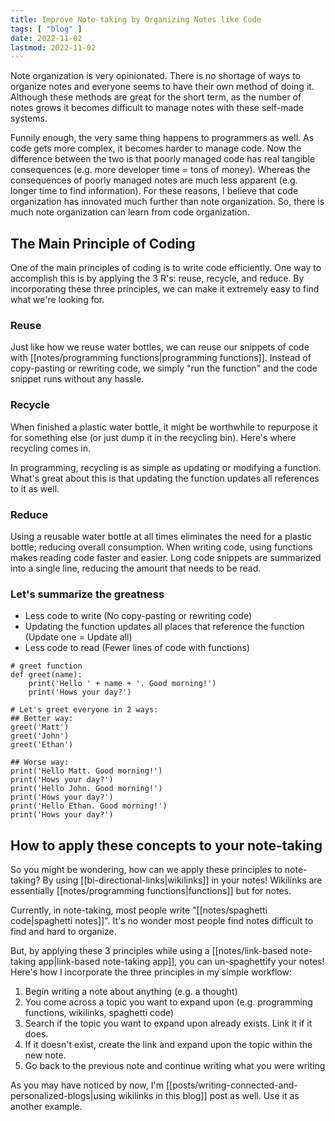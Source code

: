 ```yaml
---
title: Improve Note-taking by Organizing Notes like Code
tags: [ "blog" ]
date: 2022-11-02
lastmod: 2022-11-02
---
```

Note organization is very opinionated. There is no shortage of ways to organize notes and everyone seems to have their own method of doing it. Although these methods are great for the short term, as the number of notes grows it becomes difficult to manage notes with these self-made systems. 

Funnily enough, the very same thing happens to programmers as well. As code gets more complex, it becomes harder to manage code. Now the difference between the two is that poorly managed code has real tangible consequences (e.g. more developer time = tons of money). Whereas the consequences of poorly managed notes are much less apparent (e.g. longer time to find information). For these reasons, I believe that code organization has innovated much further than note organization. So, there is much note organization can learn from code organization. 

## The Main Principle of Coding
One of the main principles of coding is to write code efficiently. One way to accomplish this is by applying the 3 R's: reuse, recycle, and reduce. By incorporating these three principles, we can make it extremely easy to find what we're looking for. 

### Reuse
Just like how we reuse water bottles, we can reuse our snippets of code with [[notes/programming functions|programming functions]]. Instead of copy-pasting or rewriting code, we simply "run the function" and the code snippet runs without any hassle. 

### Recycle
When finished a plastic water bottle, it might be worthwhile to repurpose it for something else (or just dump it in the recycling bin). Here's where recycling comes in.

In programming, recycling is as simple as updating or modifying a function. What's great about this is that updating the function updates all references to it as well.

### Reduce
Using a reusable water bottle at all times eliminates the need for a plastic bottle; reducing overall consumption. When writing code, using functions makes reading code faster and easier. Long code snippets are summarized into a single line, reducing the amount that needs to be read.

### Let's summarize the greatness
- Less code to write (No copy-pasting or rewriting code)
- Updating the function updates all places that reference the function (Update one = Update all)
- Less code to read (Fewer lines of code with functions)

```
# greet function
def greet(name):
	print('Hello ' + name + '. Good morning!')
	print('Hows your day?')

# Let's greet everyone in 2 ways:
## Better way:
greet('Matt')
greet('John')
greet('Ethan')

## Worse way:
print('Hello Matt. Good morning!')
print('Hows your day?')
print('Hello John. Good morning!')
print('Hows your day?')
print('Hello Ethan. Good morning!')
print('Hows your day?')
```

## How to apply these concepts to your note-taking
So you might be wondering, how can we apply these principles to note-taking? By using [[bi-directional-links|wikilinks]] in your notes! Wikilinks are essentially [[notes/programming functions|functions]] but for notes.

Currently, in note-taking, most people write "[[notes/spaghetti code|spaghetti notes]]". It's no wonder most people find notes difficult to find and hard to organize.

But, by applying these 3 principles while using a [[notes/link-based note-taking app|link-based note-taking app]], you can un-spaghettify your notes! Here's how I incorporate the three principles in my simple workflow:

1. Begin writing a note about anything (e.g. a thought)
2. You come across a topic you want to expand upon (e.g. programming functions, wikilinks, spaghetti code)
3. Search if the topic you want to expand upon already exists. Link it if it does.
4. If it doesn't exist, create the link and expand upon the topic within the new note. 
5. Go back to the previous note and continue writing what you were writing

As you may have noticed by now, I'm [[posts/writing-connected-and-personalized-blogs|using wikilinks in this blog]] post as well. Use it as another example.